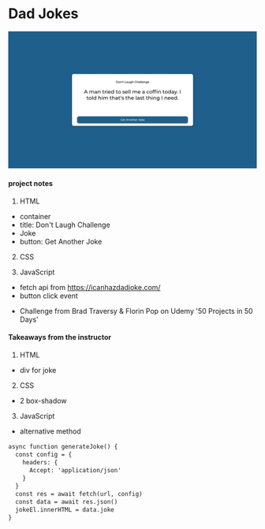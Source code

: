 # Dad Jokes

<img width="1429" alt="Screenshot" src="screenshot.png">

#### project notes

1. HTML

- container
- title: Don't Laugh Challenge
- Joke
- button: Get Another Joke

2. CSS

3. JavaScript

- fetch api from https://icanhazdadjoke.com/
- button click event

* Challenge from Brad Traversy & Florin Pop on Udemy '50 Projects in 50 Days'

#### Takeaways from the instructor

1. HTML

- div for joke

2. CSS

- 2 box-shadow

3. JavaScript

- alternative method

```
async function generateJoke() {
  const config = {
    headers: {
      Accept: 'application/json'
    }
  }
  const res = await fetch(url, config)
  const data = await res.json()
  jokeEl.innerHTML = data.joke
}
```
